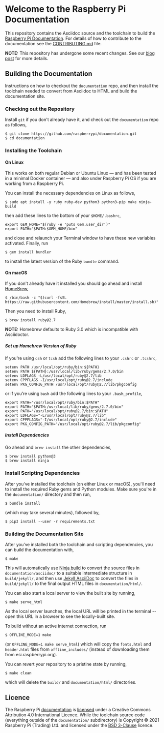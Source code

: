 # Welcome to the Raspberry Pi Documentation

This repository contains the Asciidoc source and the toolchain to build the [Raspberry Pi Documentation](https://www.raspberrypi.org/documentation/). For details of how to contribute to the documentation see the [CONTRIBUTING.md](CONTRIBUTING.md) file.

**NOTE:** This repository has undergone some recent changes. See our [blog post](https://www.raspberrypi.org/blog/bring-on-the-documentation/) for more details.

## Building the Documentation

Instructions on how to checkout the `documentation` repo, and then install the toolchain needed to convert from Asciidoc to HTML and build the documentation site.

### Checking out the Repository

Install `git` if you don't already have it, and check out the `documentation` repo as follows,
```
$ git clone https://github.com/raspberrypi/documentation.git
$ cd documentation
```

### Installing the Toolchain

#### On Linux

This works on both regular Debian or Ubuntu Linux — and has been tested in a minimal Docker container — and also under Raspberry Pi OS if you are working from a Raspberry Pi.

You can install the necessary dependencies on Linux as follows,

```
$ sudo apt install -y ruby ruby-dev python3 python3-pip make ninja-build
```

then add these lines to the bottom of your `$HOME/.bashrc`,
```
export GEM_HOME="$(ruby -e 'puts Gem.user_dir')"
export PATH="$PATH:$GEM_HOME/bin"
```

and close and relaunch your Terminal window to have these new variables activated. Finally, run
```
$ gem install bundler
```
to install the latest version of the Ruby `bundle` command.

#### On macOS

If you don't already have it installed you should go ahead and install [HomeBrew](https://brew.sh/), 

```
$ /bin/bash -c "$(curl -fsSL https://raw.githubusercontent.com/Homebrew/install/master/install.sh)"
```

Then you need to install Ruby,

```
$ brew install ruby@2.7
```

**NOTE:** Homebrew defaults to Ruby 3.0 which is incompatible with Asciidoctor.

##### Set up Homebrew Version of Ruby

If you're using `csh` or `tcsh` add the following lines to your `.cshrc` or `.tcshrc`,

```
setenv PATH /usr/local/opt/ruby/bin:${PATH}
setenv PATH ${PATH}:/usr/local/lib/ruby/gems/2.7.0/bin
setenv LDFLAGS -L/usr/local/opt/ruby@2.7/lib
setenv CPPFLAGS -I/usr/local/opt/ruby@2.7/include
setenv PKG_CONFIG_PATH /usr/local/opt/ruby@2.7/lib/pkgconfig
```

or if you're using `bash` add the following lines to your `.bash_profile`,

```
export PATH="/usr/local/opt/ruby/bin:$PATH"
export PATH="$PATH:/usr/local/lib/ruby/gems/2.7.0/bin"
export PATH="/usr/local/opt/ruby@2.7/bin:$PATH"
export LDFLAGS="-L/usr/local/opt/ruby@2.7/lib"
export CPPFLAGS="-I/usr/local/opt/ruby@2.7/include"
export PKG_CONFIG_PATH="/usr/local/opt/ruby@2.7/lib/pkgconfig"
```

##### Install Dependencies

Go ahead and `brew install` the other dependencies,

```
$ brew install python@3
$ brew install ninja
```

### Install Scripting Dependencies

After you've installed the toolchain (on either Linux or macOS), you'll need to install the required Ruby gems and Python modules. Make sure you're in the `documentation/` directory and then run,
```
$ bundle install
```
(which may take several minutes), followed by,
```
$ pip3 install --user -r requirements.txt
```

### Building the Documentation Site

After you've installed both the toolchain and scripting dependencies, you can build the documentation with,

```
$ make
```

This will automatically use [Ninja build](https://ninja-build.org/) to convert the source files in `documentation/asciidoc/` to a suitable intermediate structure in `build/jekyll/`, and then use [Jekyll AsciiDoc](https://github.com/asciidoctor/jekyll-asciidoc) to convert the files in `build/jekyll/` to the final output HTML files in `documentation/html/`.

You can also start a local server to view the built site by running,
```
$ make serve_html
```

As the local server launches, the local URL will be printed in the terminal -- open this URL in a browser to see the locally-built site.

To build without an active internet connection, run
```
$ OFFLINE_MODE=1 make
```
(or `OFFLINE_MODE=1 make serve_html`) which will copy the `fonts.html` and `header.html` files from `offline_includes/` (instead of downloading them from esi.raspberrypi.org).

You can revert your repository to a pristine state by running,
```
$ make clean
```
which will delete the `build/` and `documentation/html/` directories.

## Licence

The Raspberry Pi [documentation](./documentation/) is [licensed](https://github.com/raspberrypi/documentation/blob/develop/LICENSE.md) under a Creative Commons Attribution 4.0 International Licence. While the toolchain source code (everything outside of the `documentation/` subdirectory) is Copyright © 2021 Raspberry Pi (Trading) Ltd. and licensed under the [BSD 3-Clause](https://opensource.org/licenses/BSD-3-Clause) licence.
